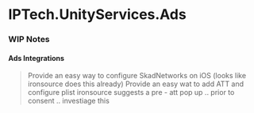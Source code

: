# IPTech.UnityServices.Ads


### WIP Notes

#### Ads Integrations
> Provide an easy way to configure SkadNetworks on iOS (looks like ironsource does this already)
> Provide an easy wat to add ATT and configure plist 
> ironsource suggests a pre - att pop up .. prior to consent .. investiage this


